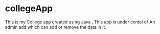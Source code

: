 # collegeApp
This is my College app created using Java , This app is under contol of An admin add which can add or remove the data in it.
